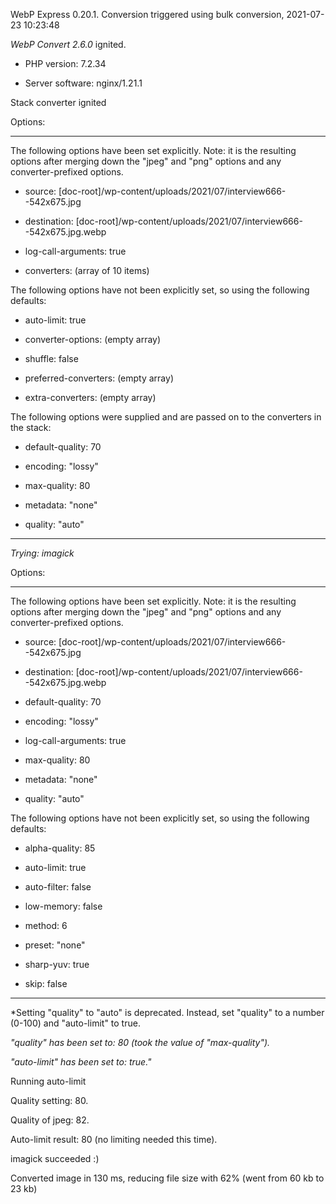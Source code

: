 WebP Express 0.20.1. Conversion triggered using bulk conversion, 2021-07-23 10:23:48

*WebP Convert 2.6.0*  ignited.
- PHP version: 7.2.34
- Server software: nginx/1.21.1

Stack converter ignited

Options:
------------
The following options have been set explicitly. Note: it is the resulting options after merging down the "jpeg" and "png" options and any converter-prefixed options.
- source: [doc-root]/wp-content/uploads/2021/07/interview666--542x675.jpg
- destination: [doc-root]/wp-content/uploads/2021/07/interview666--542x675.jpg.webp
- log-call-arguments: true
- converters: (array of 10 items)

The following options have not been explicitly set, so using the following defaults:
- auto-limit: true
- converter-options: (empty array)
- shuffle: false
- preferred-converters: (empty array)
- extra-converters: (empty array)

The following options were supplied and are passed on to the converters in the stack:
- default-quality: 70
- encoding: "lossy"
- max-quality: 80
- metadata: "none"
- quality: "auto"
------------


*Trying: imagick* 

Options:
------------
The following options have been set explicitly. Note: it is the resulting options after merging down the "jpeg" and "png" options and any converter-prefixed options.
- source: [doc-root]/wp-content/uploads/2021/07/interview666--542x675.jpg
- destination: [doc-root]/wp-content/uploads/2021/07/interview666--542x675.jpg.webp
- default-quality: 70
- encoding: "lossy"
- log-call-arguments: true
- max-quality: 80
- metadata: "none"
- quality: "auto"

The following options have not been explicitly set, so using the following defaults:
- alpha-quality: 85
- auto-limit: true
- auto-filter: false
- low-memory: false
- method: 6
- preset: "none"
- sharp-yuv: true
- skip: false
------------

*Setting "quality" to "auto" is deprecated. Instead, set "quality" to a number (0-100) and "auto-limit" to true. 
*"quality" has been set to: 80 (took the value of "max-quality").*
*"auto-limit" has been set to: true."*
Running auto-limit
Quality setting: 80. 
Quality of jpeg: 82. 
Auto-limit result: 80 (no limiting needed this time).
imagick succeeded :)

Converted image in 130 ms, reducing file size with 62% (went from 60 kb to 23 kb)
